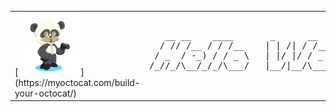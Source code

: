 <div align="center">
<table>
    <tr>
        <td>
            [<img src="octocat.png" alt="My Octocat" width="100" />](https://myoctocat.com/build-your-octocat/)
        </td>
        <td>
<pre>
   __ __    ____       _      __         __   ____
  / // /__ / / /__    | | /| / /__  ____/ /__/ / /
 / _  / -_) / / _ \   | |/ |/ / _ \/ __/ / _  /_/ 
/_//_/\__/_/_/\___/   |__/|__/\___/_/ /_/\_,_(_)  
                                                  
</pre>
        </td>
    </tr>
</table>
</div>


